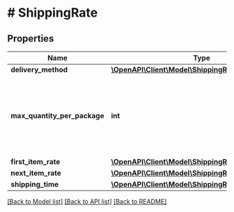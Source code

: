# # ShippingRate

## Properties

Name | Type | Description | Notes
------------ | ------------- | ------------- | -------------
**delivery_method** | [**\OpenAPI\Client\Model\ShippingRateDeliveryMethod**](ShippingRateDeliveryMethod.md) |  | 
**max_quantity_per_package** | **int** | Maximum quantity per package for the given delivery method. Minimum value is 1. | 
**first_item_rate** | [**\OpenAPI\Client\Model\ShippingRateFirstItemRate**](ShippingRateFirstItemRate.md) |  | 
**next_item_rate** | [**\OpenAPI\Client\Model\ShippingRateNextItemRate**](ShippingRateNextItemRate.md) |  | 
**shipping_time** | [**\OpenAPI\Client\Model\ShippingRateShippingTime**](ShippingRateShippingTime.md) |  | [optional] 

[[Back to Model list]](../../README.md#documentation-for-models) [[Back to API list]](../../README.md#documentation-for-api-endpoints) [[Back to README]](../../README.md)


